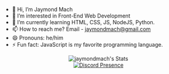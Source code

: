 - 👋 Hi, I’m Jaymond Mach
- 👀 I’m interested in Front-End Web Development
- 🌱 I’m currently learning HTML, CSS, JS, NodeJS, Python.
- 📫 How to reach me? Email - jaymondmach@gmail.com
- 😄 Pronouns: he/him
- ⚡ Fun fact: JavaScript is my favorite programming language.

<div align="center">
  <img src="https://github-readme-stats.vercel.app/api?username=jaymondmach&theme=graywhite&show_icons=true&hide_border=true&count_private=true" alt="jaymondmach's Stats">
</div>

<div align="center">
  <a href="https://discord.com/users/993423120658604133">
    <img src="https://lanyard.cnrad.dev/api/993423120658604133?bg=474B50" alt="Discord Presence">
  </a>
</div>
